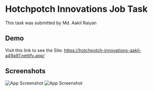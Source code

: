 # Hotchpotch Innovations Job Task

This task was submitted by Md. Aakil Raiyan




## Demo

Visit this link to see the Site: https://hotchpotch-innovations-aakil-a49a97.netlify.app/


## Screenshots

![App Screenshot](https://i.ibb.co/ygPW67M/Hotchpotch-SS1.png)
![App Screenshot](https://i.ibb.co/C0BWjQ2/Hotchpotch-SS2.png)